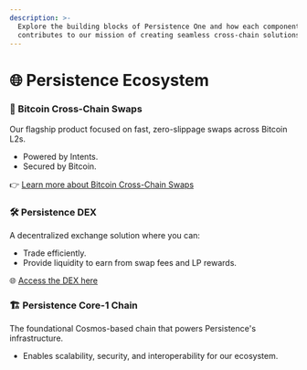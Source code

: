 ```yaml
---
description: >-
  Explore the building blocks of Persistence One and how each component
  contributes to our mission of creating seamless cross-chain solutions.
---
```


# 🌐 Persistence Ecosystem

### 🚀 Bitcoin Cross-Chain Swaps

Our flagship product focused on fast, zero-slippage swaps across Bitcoin L2s.

* Powered by Intents.
* Secured by Bitcoin.

👉 [Learn more about Bitcoin Cross-Chain Swaps](bitcoin-cross-chain-swaps/)



### 🛠️ Persistence DEX

A decentralized exchange solution where you can:

* Trade efficiently.
* Provide liquidity to earn from swap fees and LP rewards.

🌐 [Access the DEX here](https://app.persistence.one)



### 🏗️ Persistence Core-1 Chain

The foundational Cosmos-based chain that powers Persistence's infrastructure.

* Enables scalability, security, and interoperability for our ecosystem.

